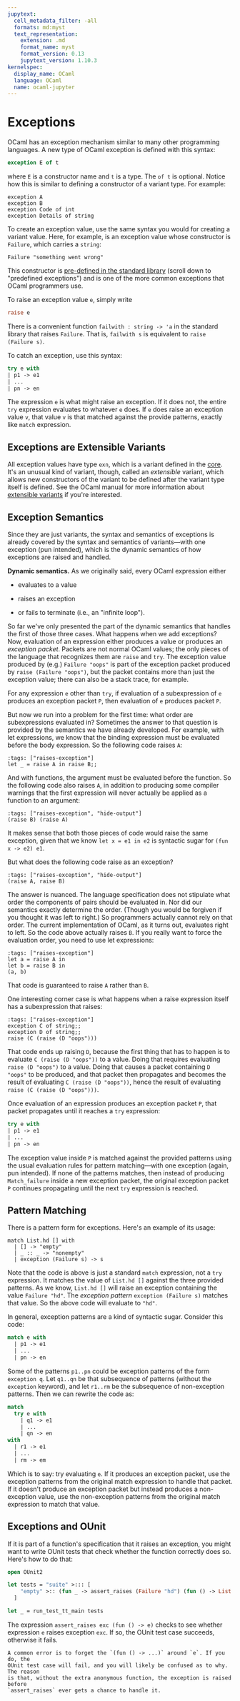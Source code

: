 ```yaml
---
jupytext:
  cell_metadata_filter: -all
  formats: md:myst
  text_representation:
    extension: .md
    format_name: myst
    format_version: 0.13
    jupytext_version: 1.10.3
kernelspec:
  display_name: OCaml
  language: OCaml
  name: ocaml-jupyter
---
```


# Exceptions

OCaml has an exception mechanism similar to many other programming languages. A
new type of OCaml exception is defined with this syntax:
```ocaml
exception E of t
```
where `E` is a constructor name and `t` is a type. The `of t` is optional.
Notice how this is similar to defining a constructor of a variant type. For
example:
```{code-cell} ocaml
exception A
exception B
exception Code of int
exception Details of string
```

To create an exception value, use the same syntax you would for creating a
variant value. Here, for example, is an exception value whose constructor is
`Failure`, which carries a `string`:
```{code-cell} ocaml
Failure "something went wrong"
```
This constructor is [pre-defined in the standard library][stdlib-exn] (scroll
down to "predefined exceptions") and is one of the more common exceptions that
OCaml programmers use.

[stdlib-exn]: http://caml.inria.fr/pub/docs/manual-ocaml/core.html#sec512

To raise an exception value `e`, simply write
```ocaml
raise e
```

There is a convenient function `failwith : string -> 'a` in the standard library
that raises `Failure`. That is, `failwith s` is equivalent to
`raise (Failure s)`.

To catch an exception, use this syntax:
```ocaml
try e with
| p1 -> e1
| ...
| pn -> en
```
The expression `e` is what might raise an exception. If it does not, the entire
`try` expression evaluates to whatever `e` does. If `e` does raise an exception
value `v`, that value `v` is that matched against the provide patterns, exactly
like `match` expression.

## Exceptions are Extensible Variants

All exception values have type `exn`, which is a variant defined in the
[core][core]. It's an unusual kind of variant, though, called an *extensible*
variant, which allows new constructors of the variant to be defined after the
variant type itself is defined. See the OCaml manual for more information about
[extensible variants][extvar] if you're interested.

[core]: http://caml.inria.fr/pub/docs/manual-ocaml/core.html
[extvar]: http://caml.inria.fr/pub/docs/manual-ocaml/extn.html

## Exception Semantics

Since they are just variants, the syntax and semantics of exceptions is already
covered by the syntax and semantics of variants&mdash;with one exception (pun
intended), which is the dynamic semantics of how exceptions are raised and
handled.

**Dynamic semantics.** As we originally said, every OCaml expression either

* evaluates to a value

* raises an exception

* or fails to terminate (i.e., an "infinite loop").

So far we've only presented the part of the dynamic semantics that handles the
first of those three cases. What happens when we add exceptions? Now, evaluation
of an expression either produces a value or produces an *exception packet*.
Packets are not normal OCaml values; the only pieces of the language that
recognizes them are `raise` and `try`. The exception value produced by (e.g.)
`Failure "oops"` is part of the exception packet produced by
`raise (Failure "oops")`, but the packet contains more than just the exception
value; there can also be a stack trace, for example.

For any expression `e` other than `try`, if evaluation of a subexpression of `e`
produces an exception packet `P`, then evaluation of `e` produces packet `P`.

But now we run into a problem for the first time: what order are subexpressions
evaluated in? Sometimes the answer to that question is provided by the semantics
we have already developed. For example, with let expressions, we know that the
binding expression must be evaluated before the body expression. So the
following code raises `A`:
```{code-cell} ocaml
:tags: ["raises-exception"]
let _ = raise A in raise B;;
```
And with functions, the argument must be evaluated before the function. So the
following code also raises `A`, in addition to producing some compiler warnings
that the first expression will never actually be applied as a function to an
argument:
```{code-cell} ocaml
:tags: ["raises-exception", "hide-output"]
(raise B) (raise A)
```
It makes sense that both those pieces of code would raise the same exception,
given that we know `let x = e1 in e2` is syntactic sugar for `(fun x -> e2) e1`.

But what does the following code raise as an exception?
```{code-cell} ocaml
:tags: ["raises-exception", "hide-output"]
(raise A, raise B)
```
The answer is nuanced. The language specification does not stipulate what order
the components of pairs should be evaluated in. Nor did our semantics exactly
determine the order. (Though you would be forgiven if you thought it was left to
right.) So programmers actually cannot rely on that order. The current
implementation of OCaml, as it turns out, evaluates right to left. So the code
above actually raises `B`. If you really want to force the evaluation order, you
need to use let expressions:
```{code-cell} ocaml
:tags: ["raises-exception"]
let a = raise A in
let b = raise B in
(a, b)
```
That code is guaranteed to raise `A` rather than `B`.

One interesting corner case is what happens when a raise expression itself has
a subexpression that raises:
```{code-cell} ocaml
:tags: ["raises-exception"]
exception C of string;;
exception D of string;;
raise (C (raise (D "oops")))
```
That code ends up raising `D`, because the first thing that has to happen is to
evaluate `C (raise (D "oops"))` to a value. Doing that requires evaluating
`raise (D "oops")` to a value. Doing that causes a packet containing `D "oops"` to
be produced, and that packet then propagates and becomes the result of
evaluating `C (raise (D "oops"))`, hence the result of evaluating
`raise (C (raise (D "oops")))`.

Once evaluation of an expression produces an exception packet `P`, that packet
propagates until it reaches a `try` expression:
```ocaml
try e with
| p1 -> e1
| ...
| pn -> en
```
The exception value inside `P` is matched against the provided patterns using
the usual evaluation rules for pattern matching&mdash;with one exception (again,
pun intended). If none of the patterns matches, then instead of producing
`Match_failure` inside a new exception packet, the original exception packet `P`
continues propagating until the next `try` expression is reached.

## Pattern Matching

There is a pattern form for exceptions.  Here's an example
of its usage:
```{code-cell} ocaml
match List.hd [] with
  | [] -> "empty"
  | _ :: _ -> "nonempty"
  | exception (Failure s) -> s
```
Note that the code is above is just a standard `match` expression, not a `try`
expression. It matches the value of `List.hd []` against the three provided
patterns. As we know, `List.hd []` will raise an exception containing the value
`Failure "hd"`. The *exception pattern* `exception (Failure s)` matches that
value. So the above code will evaluate to `"hd"`.

In general, exception patterns are a kind of syntactic sugar. Consider this
code:
```ocaml
match e with
  | p1 -> e1
  | ...
  | pn -> en
```
Some of the patterns `p1..pn` could be exception patterns of the form
`exception q`. Let `q1..qn` be that subsequence of patterns (without the
`exception` keyword), and let `r1..rm` be the subsequence of non-exception
patterns. Then we can rewrite the code as:
```ocaml
match
  try e with
    | q1 -> e1
    | ...
    | qn -> en
with
  | r1 -> e1
  | ...
  | rm -> em
```
Which is to say: try evaluating `e`. If it produces an exception packet, use the
exception patterns from the original match expression to handle that packet. If
it doesn't produce an exception packet but instead produces a non-exception
value, use the non-exception patterns from the original match expression to
match that value.

## Exceptions and OUnit

If it is part of a function's specification that it raises an exception, you
might want to write OUnit tests that check whether the function correctly does
so. Here's how to do that:
```ocaml
open OUnit2

let tests = "suite" >::: [
    "empty" >:: (fun _ -> assert_raises (Failure "hd") (fun () -> List.hd []));
  ]

let _ = run_test_tt_main tests
```
The expression `assert_raises exc (fun () -> e)` checks to see whether
expression `e` raises exception `exc`. If so, the OUnit test case succeeds,
otherwise it fails.

```{tip}
A common error is to forget the `(fun () -> ...)` around `e`. If you do, the
OUnit test case will fail, and you will likely be confused as to why. The reason
is that, without the extra anonymous function, the exception is raised before
`assert_raises` ever gets a chance to handle it.
```
